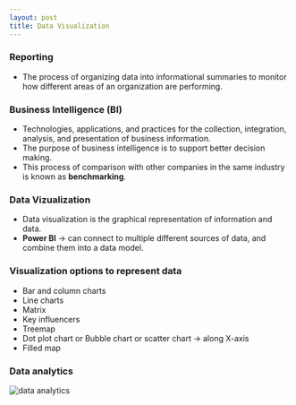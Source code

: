 ```yaml
---
layout: post
title: Data Visualization
---
```


### Reporting
* The process of organizing data into informational summaries to monitor how different areas of an organization are performing.

### Business Intelligence (BI) 
* Technologies, applications, and practices for the collection, integration, analysis, and presentation of business information. 
* The purpose of business intelligence is to support better decision making.
* This process of comparison with other companies in the same industry is known as **benchmarking**.

### Data Vizualization
* Data visualization is the graphical representation of information and data. 
* **Power BI** -> can connect to multiple different sources of data, and combine them into a data model.

### Visualization options to represent data
* Bar and column charts
* Line charts
* Matrix
* Key influencers
* Treemap
* Dot plot chart or Bubble chart or  scatter chart -> along X-axis
* Filled map

### Data analytics
![data analytics](https://raw.githubusercontent.com/TrailBlazed/trailblazed.github.io/gh-pages/assets/4-analytics-table.png)
